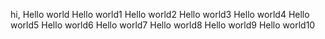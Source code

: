 hi,
Hello world
Hello world1
Hello world2
Hello world3
Hello world4
Hello world5
Hello world6
Hello world7
Hello world8
Hello world9
Hello world10